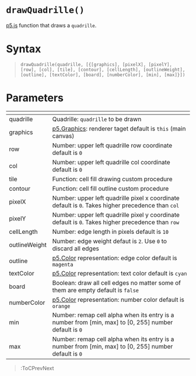 # `drawQuadrille()`

[p5.js](https://p5js.org/) function that draws a `quadrille`.

# Syntax

> `drawQuadrille(quadrille, [{[graphics], [pixelX], [pixelY], [row], [col], [tile], [contour], [cellLength], [outlineWeight], [outline], [textColor], [board], [numberColor], [min], [max]}])`

# Parameters

| <!-- -->      | <!-- -->                                                                                                |
|---------------|---------------------------------------------------------------------------------------------------------|
| quadrille     | Quadrille: `quadrille` to be drawn                                                                      |
| graphics      | [p5.Graphics](https://p5js.org/reference/#/p5.Graphics): renderer taget default is `this` (main canvas) |
| row           | Number: upper left quadrille row coordinate default is `0`                                              |
| col           | Number: upper left quadrille col coordinate default is `0`                                              |
| tile          | Function: cell fill drawing custom procedure                                                            |
| contour       | Function: cell fill outline custom procedure                                                            |
| pixelX        | Number: upper left quadrille pixel x coordinate default is `0`. Takes higher precedence than `col`      |
| pixelY        | Number: upper left quadrille pixel y coordinate default is `0`. Takes higher precedence than `row`      |
| cellLength    | Number: edge length in pixels default is `10`                                                           |
| outlineWeight | Number: edge weight defaut is `2`. Use `0` to discard all edges                                         |
| outline       | [p5.Color](https://p5js.org/reference/#/p5.Color) representation: edge color default is `magenta`       |
| textColor     | [p5.Color](https://p5js.org/reference/#/p5.Color) representation: text color default is `cyan`          |
| board         | Boolean: draw all cell edges no matter some of them are empty default is `false`                        |
| numberColor   | [p5.Color](https://p5js.org/reference/#/p5.Color) representation: number color default is `orange`      |
| min           | Number: remap cell alpha when its entry is a number from [min, max] to [0, 255] number default is `0`   |
| max           | Number: remap cell alpha when its entry is a number from [min, max] to [0, 255] number default is `0`   |

> :ToCPrevNext